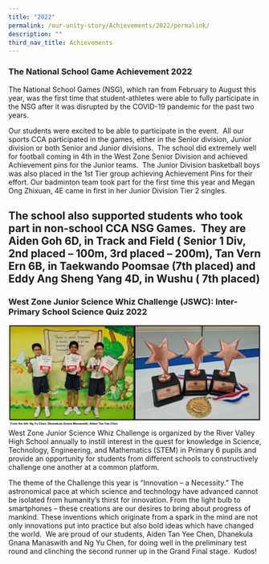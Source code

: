 ```yaml
---
title: "2022"
permalink: /our-unity-story/Achievements/2022/permalink/
description: ""
third_nav_title: Achievements
---
```

### **The National School Game Achievement 2022**
 The National School Games (NSG), which ran from February to August this year, was the first time that student-athletes were able to fully participate in the NSG after it was disrupted by the COVID-19 pandemic for the past two years.

Our students were excited to be able to participate in the event.  All our sports CCA participated in the games, either in the Senior division, Junior division or both Senior and Junior divisions.  The school did extremely well for football coming in 4th in the West Zone Senior Division and achieved Achievement pins for the Junior teams.  The Junior Division basketball boys was also placed in the 1st Tier group achieving Achievement Pins for their effort. Our badminton team took part for the first time this year and Megan Ong Zhixuan, 4E came in first in her Junior Division Tier 2 singles.

The school also supported students who took part in non-school CCA NSG Games.  They are Aiden Goh 6D, in Track and Field ( Senior 1 Div, 2nd placed – 100m, 3rd placed – 200m), Tan Vern Ern 6B, in Taekwando Poomsae (7th placed) and Eddy Ang Sheng Yang 4D, in Wushu ( 7th placed)
---
### **West Zone Junior Science Whiz Challenge (JSWC): Inter-Primary School Science Quiz 2022**
![](/images/Achievements.png)
West Zone Junior Science Whiz Challenge is organized by the River Valley High School annually to instill interest in the quest for knowledge in Science, Technology, Engineering, and Mathematics (STEM) in Primary 6 pupils and provide an opportunity for students from different schools to constructively challenge one another at a common platform.

The theme of the Challenge this year is “Innovation – a Necessity.” The astronomical pace at which science and technology have advanced cannot be isolated from humanity’s thirst for innovation. From the light bulb to smartphones – these creations are our desires to bring about progress of mankind. These inventions which originate from a spark in the mind are not only innovations put into practice but also bold ideas which have changed the world.  We are proud of our students, Aiden Tan Yee Chen, Dhanekula Gnana Manaswith and Ng Yu Chen, for doing well in the preliminary test round and clinching the second runner up in the Grand Final stage.  Kudos!